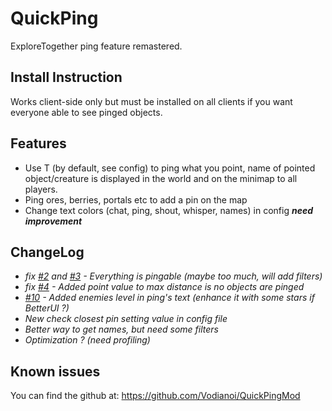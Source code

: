 # QuickPing
ExploreTogether ping feature remastered. 

## Install Instruction
Works client-side only but must be installed on all clients if you want everyone able to see pinged objects.

## Features
- Use T (by default, see config) to ping what you point, name of pointed object/creature is displayed in the world and on the minimap to all players.
- Ping ores, berries, portals etc to add a pin on the map
- Change text colors (chat, ping, shout, whisper, names) in config ***need improvement***

## ChangeLog

- *fix [#2](https://github.com/Vodianoi/QuickPingMod/issues/2) and [#3](https://github.com/Vodianoi/QuickPingMod/issues/3) - Everything is pingable (maybe too much, will add filters)*
- *fix [#4](https://github.com/Vodianoi/QuickPingMod/issues/4) - Added point value to max distance is no objects are pinged*
- *[#10](https://github.com/Vodianoi/QuickPingMod/issues/10) - Added enemies level in ping's text (enhance it with some stars if BetterUI ?)*
- *New check closest pin setting value in config file*
- *Better way to get names, but need some filters*
- *Optimization ? (need profiling)*

## Known issues
You can find the github at: https://github.com/Vodianoi/QuickPingMod